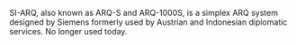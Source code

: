 SI-ARQ, also known as ARQ-S and ARQ-1000S, is a simplex ARQ system designed by Siemens formerly used by Austrian and Indonesian diplomatic services. No longer used today.